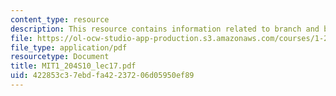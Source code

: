 ```yaml
---
content_type: resource
description: This resource contains information related to branch and bound.
file: https://ol-ocw-studio-app-production.s3.amazonaws.com/courses/1-204-computer-algorithms-in-systems-engineering-spring-2010/422853c37ebdfa42237206d05950ef89_MIT1_204S10_lec17.pdf
file_type: application/pdf
resourcetype: Document
title: MIT1_204S10_lec17.pdf
uid: 422853c3-7ebd-fa42-2372-06d05950ef89
---
```

